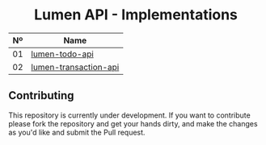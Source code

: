 <h1 align="center">Lumen API - Implementations</h1>


| Nº      | Name                                                                                                  |
|---------|-------------------------------------------------------------------------------------------------------|
| 01      | [lumen-todo-api](https://github.com/eric-souzams/hello-lumen/tree/main/lumen-api)                     |
| 02      | [lumen-transaction-api](https://github.com/eric-souzams/hello-lumen/tree/main/transaction-api)        |


## Contributing
This repository is currently under development. If you want to contribute please fork the repository and get your hands dirty, and make the changes as you'd like and submit the Pull request.